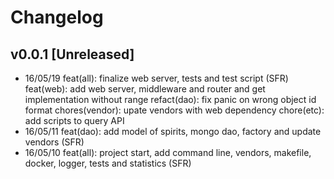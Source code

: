 # Changelog

## v0.0.1 [Unreleased]
- 16/05/19 feat(all): finalize web server, tests and test script (SFR)
           feat(web): add web server, middleware and router and get implementation without range
           refact(dao): fix panic on wrong object id format
           chores(vendor): upate vendors with web dependency
           chore(etc): add scripts to query API
- 16/05/11 feat(dao): add model of spirits, mongo dao, factory and update vendors (SFR)
- 16/05/10 feat(all): project start, add command line, vendors, makefile, docker, logger, tests and statistics (SFR)

